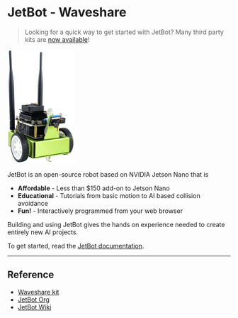 # JetBot - Waveshare

> Looking for a quick way to get started with JetBot?  Many third party kits are [now available](https://jetbot.org/master/third_party_kits.html)!

<img src="assets/images/waveshare_jetbot.jpg" height="256">

JetBot is an open-source robot based on NVIDIA Jetson Nano that is

* **Affordable** - Less than $150 add-on to Jetson Nano
* **Educational** - Tutorials from basic motion to AI based collision avoidance
* **Fun!** - Interactively programmed from your web browser

Building and using JetBot gives the hands on experience needed to create entirely new AI projects.

To get started, read the [JetBot documentation](https://jetbot.org).


---

## Reference

- [Waveshare kit](https://www.waveshare.com/catalog/product/view/id/3755)
- [JetBot Org](https://jetbot.org/master/third_party_kits.html)
- [JetBot Wiki](https://www.waveshare.com/wiki/JetBot_AI_Kit)